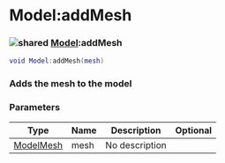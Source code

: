 # Model:addMesh

### ![shared](../../home/model/.gitbook/assets/shared.png) [Model](../../home/model/home/Model/):addMesh

```lua
void Model:addMesh(mesh)
```

### Adds the mesh to the model

### Parameters

| Type                                          | Name | Description    | Optional |
| --------------------------------------------- | ---- | -------------- | -------: |
| [ModelMesh](../../home/model/home/ModelMesh/) | mesh | No description |          |
